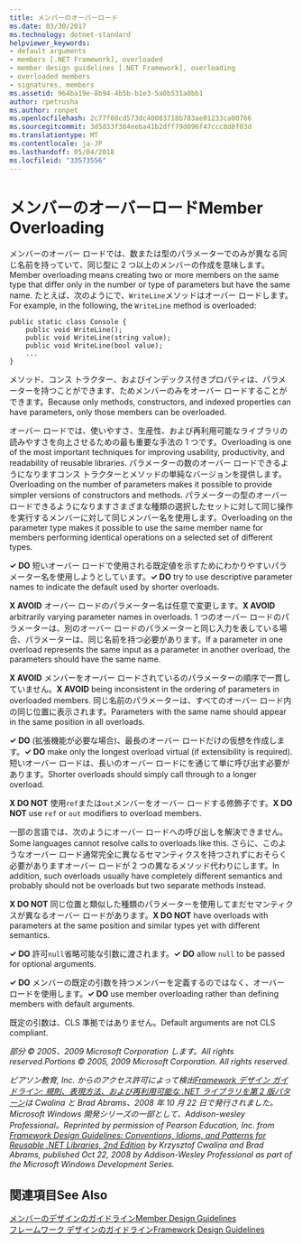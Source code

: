 ```yaml
---
title: メンバーのオーバーロード
ms.date: 03/30/2017
ms.technology: dotnet-standard
helpviewer_keywords:
- default arguments
- members [.NET Framework], overloaded
- member design guidelines [.NET Framework], overloading
- overloaded members
- signatures, members
ms.assetid: 964ba19e-8b94-4b5b-b1e3-5a0b531a0bb1
author: rpetrusha
ms.author: ronpet
ms.openlocfilehash: 2c77f08cd573dc40083718b783ae01233ca00766
ms.sourcegitcommit: 3d5d33f384eeba41b2dff79d096f47ccc8d8f03d
ms.translationtype: MT
ms.contentlocale: ja-JP
ms.lasthandoff: 05/04/2018
ms.locfileid: "33573556"
---
```

# <a name="member-overloading"></a><span data-ttu-id="c04b0-102">メンバーのオーバーロード</span><span class="sxs-lookup"><span data-stu-id="c04b0-102">Member Overloading</span></span>
<span data-ttu-id="c04b0-103">メンバーのオーバー ロードでは、数または型のパラメーターでのみが異なる同じ名前を持っていて、同じ型に 2 つ以上のメンバーの作成を意味します。</span><span class="sxs-lookup"><span data-stu-id="c04b0-103">Member overloading means creating two or more members on the same type that differ only in the number or type of parameters but have the same name.</span></span> <span data-ttu-id="c04b0-104">たとえば、次のようにで、`WriteLine`メソッドはオーバー ロードします。</span><span class="sxs-lookup"><span data-stu-id="c04b0-104">For example, in the following, the `WriteLine` method is overloaded:</span></span>  
  
```  
public static class Console {  
    public void WriteLine();  
    public void WriteLine(string value);  
    public void WriteLine(bool value);  
    ...  
}  
```  
  
 <span data-ttu-id="c04b0-105">メソッド、コンス トラクター、およびインデックス付きプロパティは、パラメーターを持つことができます、ためメンバーのみをオーバー ロードすることができます。</span><span class="sxs-lookup"><span data-stu-id="c04b0-105">Because only methods, constructors, and indexed properties can have parameters, only those members can be overloaded.</span></span>  
  
 <span data-ttu-id="c04b0-106">オーバー ロードでは、使いやすさ、生産性、および再利用可能なライブラリの読みやすさを向上させるための最も重要な手法の 1 つです。</span><span class="sxs-lookup"><span data-stu-id="c04b0-106">Overloading is one of the most important techniques for improving usability, productivity, and readability of reusable libraries.</span></span> <span data-ttu-id="c04b0-107">パラメーターの数のオーバー ロードできるようになりますコンス トラクターとメソッドの単純なバージョンを提供します。</span><span class="sxs-lookup"><span data-stu-id="c04b0-107">Overloading on the number of parameters makes it possible to provide simpler versions of constructors and methods.</span></span> <span data-ttu-id="c04b0-108">パラメーターの型のオーバー ロードできるようになりますさまざまな種類の選択したセットに対して同じ操作を実行するメンバーに対して同じメンバー名を使用します。</span><span class="sxs-lookup"><span data-stu-id="c04b0-108">Overloading on the parameter type makes it possible to use the same member name for members performing identical operations on a selected set of different types.</span></span>  
  
 <span data-ttu-id="c04b0-109">**✓ DO** 短いオーバー ロードで使用される既定値を示すためにわかりやすいパラメーター名を使用しようとしています。</span><span class="sxs-lookup"><span data-stu-id="c04b0-109">**✓ DO** try to use descriptive parameter names to indicate the default used by shorter overloads.</span></span>  
  
 <span data-ttu-id="c04b0-110">**X AVOID** オーバー ロードのパラメーター名は任意で変更します。</span><span class="sxs-lookup"><span data-stu-id="c04b0-110">**X AVOID** arbitrarily varying parameter names in overloads.</span></span> <span data-ttu-id="c04b0-111">1 つのオーバー ロードのパラメーターは、別のオーバー ロードのパラメーターと同じ入力を表している場合、パラメーターは、同じ名前を持つ必要があります。</span><span class="sxs-lookup"><span data-stu-id="c04b0-111">If a parameter in one overload represents the same input as a parameter in another overload, the parameters should have the same name.</span></span>  
  
 <span data-ttu-id="c04b0-112">**X AVOID** メンバーをオーバー ロードされているのパラメーターの順序で一貫していません。</span><span class="sxs-lookup"><span data-stu-id="c04b0-112">**X AVOID** being inconsistent in the ordering of parameters in overloaded members.</span></span> <span data-ttu-id="c04b0-113">同じ名前のパラメーターは、すべてのオーバー ロード内の同じ位置に表示されます。</span><span class="sxs-lookup"><span data-stu-id="c04b0-113">Parameters with the same name should appear in the same position in all overloads.</span></span>  
  
 <span data-ttu-id="c04b0-114">**✓ DO** (拡張機能が必要な場合)、最長のオーバー ロードだけの仮想を作成します。</span><span class="sxs-lookup"><span data-stu-id="c04b0-114">**✓ DO** make only the longest overload virtual (if extensibility is required).</span></span> <span data-ttu-id="c04b0-115">短いオーバー ロードは、長いのオーバー ロードにを通じて単に呼び出す必要があります。</span><span class="sxs-lookup"><span data-stu-id="c04b0-115">Shorter overloads should simply call through to a longer overload.</span></span>  
  
 <span data-ttu-id="c04b0-116">**X DO NOT** 使用`ref`または`out`メンバーをオーバー ロードする修飾子です。</span><span class="sxs-lookup"><span data-stu-id="c04b0-116">**X DO NOT** use `ref` or `out` modifiers to overload members.</span></span>  
  
 <span data-ttu-id="c04b0-117">一部の言語では、次のようにオーバー ロードへの呼び出しを解決できません。</span><span class="sxs-lookup"><span data-stu-id="c04b0-117">Some languages cannot resolve calls to overloads like this.</span></span> <span data-ttu-id="c04b0-118">さらに、このようなオーバー ロード通常完全に異なるセマンティクスを持つされずにおそらく必要がありますオーバー ロードが 2 つの異なるメソッド代わりにします。</span><span class="sxs-lookup"><span data-stu-id="c04b0-118">In addition, such overloads usually have completely different semantics and probably should not be overloads but two separate methods instead.</span></span>  
  
 <span data-ttu-id="c04b0-119">**X DO NOT** 同じ位置と類似した種類のパラメーターを使用してまだセマンティクスが異なるオーバー ロードがあります。</span><span class="sxs-lookup"><span data-stu-id="c04b0-119">**X DO NOT** have overloads with parameters at the same position and similar types yet with different semantics.</span></span>  
  
 <span data-ttu-id="c04b0-120">**✓ DO** 許可`null`省略可能な引数に渡されます。</span><span class="sxs-lookup"><span data-stu-id="c04b0-120">**✓ DO**  allow `null` to be passed for optional arguments.</span></span>  
  
 <span data-ttu-id="c04b0-121">**✓ DO** メンバーの既定の引数を持つメンバーを定義するのではなく、オーバー ロードを使用します。</span><span class="sxs-lookup"><span data-stu-id="c04b0-121">**✓ DO** use member overloading rather than defining members with default arguments.</span></span>  
  
 <span data-ttu-id="c04b0-122">既定の引数は、CLS 準拠ではありません。</span><span class="sxs-lookup"><span data-stu-id="c04b0-122">Default arguments are not CLS compliant.</span></span>  
  
 <span data-ttu-id="c04b0-123">*部分 © 2005、2009 Microsoft Corporation します。All rights reserved.*</span><span class="sxs-lookup"><span data-stu-id="c04b0-123">*Portions © 2005, 2009 Microsoft Corporation. All rights reserved.*</span></span>  
  
 <span data-ttu-id="c04b0-124">*ピアソン教育, Inc. からのアクセス許可によって検出[Framework デザイン ガイドライン: 規則、表現方法、および再利用可能な .NET ライブラリを第 2 版パターン](https://www.informit.com/store/framework-design-guidelines-conventions-idioms-and-9780321545619)は Cwalina と Brad Abrams、2008 年 10 月 22 日で発行されました。Microsoft Windows 開発シリーズの一部として、Addison-wesley Professional。*</span><span class="sxs-lookup"><span data-stu-id="c04b0-124">*Reprinted by permission of Pearson Education, Inc. from [Framework Design Guidelines: Conventions, Idioms, and Patterns for Reusable .NET Libraries, 2nd Edition](https://www.informit.com/store/framework-design-guidelines-conventions-idioms-and-9780321545619) by Krzysztof Cwalina and Brad Abrams, published Oct 22, 2008 by Addison-Wesley Professional as part of the Microsoft Windows Development Series.*</span></span>  
  
## <a name="see-also"></a><span data-ttu-id="c04b0-125">関連項目</span><span class="sxs-lookup"><span data-stu-id="c04b0-125">See Also</span></span>  
 [<span data-ttu-id="c04b0-126">メンバーのデザインのガイドライン</span><span class="sxs-lookup"><span data-stu-id="c04b0-126">Member Design Guidelines</span></span>](../../../docs/standard/design-guidelines/member.md)  
 [<span data-ttu-id="c04b0-127">フレームワーク デザインのガイドライン</span><span class="sxs-lookup"><span data-stu-id="c04b0-127">Framework Design Guidelines</span></span>](../../../docs/standard/design-guidelines/index.md)
